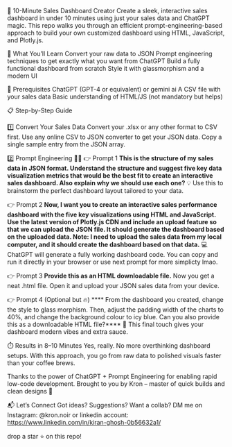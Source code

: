 🚀 10-Minute Sales Dashboard Creator
Create a sleek, interactive sales dashboard in under 10 minutes using just your sales data and ChatGPT magic. This repo walks you through an efficient prompt-engineering-based approach to build your own customized dashboard using HTML, JavaScript, and Plotly.js.

🧠 What You’ll Learn
Convert your raw data to JSON
Prompt engineering techniques to get exactly what you want from ChatGPT
Build a fully functional dashboard from scratch
Style it with glassmorphism and a modern UI

🔧 Prerequisites
ChatGPT (GPT-4 or equivalent) or gemini ai
A CSV file with your sales data
Basic understanding of HTML/JS (not mandatory but helps)


📋 Step-by-Step Guide

1️⃣ Convert Your Sales Data
Convert your .xlsx or any other format to CSV first.
Use any online CSV to JSON converter to get your JSON data.
Copy a single sample entry from the JSON array.

2️⃣ Prompt Engineering 🧙‍♂️
👉 Prompt 1
****This is the structure of my sales data in JSON format. Understand the structure and suggest five key data visualization metrics that would be the best fit to create an interactive sales dashboard. Also explain why we should use each one?****
💡 Use this to brainstorm the perfect dashboard layout tailored to your data.

👉 Prompt 2
****Now, I want you to create an interactive sales performance dashboard with the five key visualizations using HTML and JavaScript. Use the latest version of Plotly.js CDN and include an upload feature so that we can upload the JSON file. It should generate the dashboard based on the uploaded data.
Note: I need to upload the sales data from my local computer, and it should create the dashboard based on that data.****
💻 ChatGPT will generate a fully working dashboard code. You can copy and run it directly in your browser or use next prompt for more simplicty lmao. 

👉 Prompt 3
****Provide this as an HTML downloadable file.****
 Now you get a neat .html file. Open it and upload your JSON sales data from your device.

 👉 Prompt 4 (Optional but 🔥)
**** From the dashboard you created, change the style to glass morphism. Then, adjust the padding width of the charts to 40%, and change the background colour to icy blue. Can you also provide this as a downloadable HTML file?****
🎨 This final touch gives your dashboard modern vibes and extra sauce.



⏱️ Results in 8–10 Minutes
Yes, really. No more overthinking dashboard setups. With this approach, you go from raw data to polished visuals faster than your coffee brews.


Thanks to the power of ChatGPT + Prompt Engineering for enabling rapid low-code development.
Brought to you by Kron – master of quick builds and clean designs 🖤

📬 Let’s Connect
Got ideas? Suggestions? Want a collab?
DM me on Instagram: @kron.noir or 
linkedin account: https://www.linkedin.com/in/kiran-ghosh-0b56632a1/

drop a star ⭐ on this repo!







